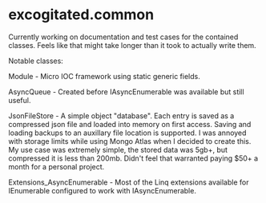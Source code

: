 # excogitated.common
Currently working on documentation and test cases for the contained classes. Feels like that might take longer than it took to actually write them.

Notable classes:

Module<T> - Micro IOC framework using static generic fields.
  
AsyncQueue<T> - Created before IAsyncEnumerable<T> was available but still useful.  
  
JsonFileStore<T> - A simple object "database". Each entry is saved as a compressed json file and loaded into memory on first access. Saving and loading backups to an auxillary file location is supported. I was annoyed with storage limits while using Mongo Atlas when I decided to create this. My use case was extremely simple, the stored data was 5gb+, but compressed it is less than 200mb. Didn't feel that warranted paying $50+ a month for a personal project.
  
Extensions_AsyncEnumerable - Most of the Linq extensions available for IEnumerable<T> configured to work with IAsyncEnumerable<T>.
